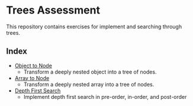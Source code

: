 # Trees Assessment

This repository contains exercises for implement and searching through trees.

## Index

* [Object to Node](./00-object-to-node)
  - Transform a deeply nested object into a tree of nodes.
* [Array to Node](./01-array-to-node)
  - Transform a deeply nested array into a tree of nodes.
* [Depth First Search](./02-depth-first-search)
  - Implement depth first search in pre-order, in-order, and post-order
